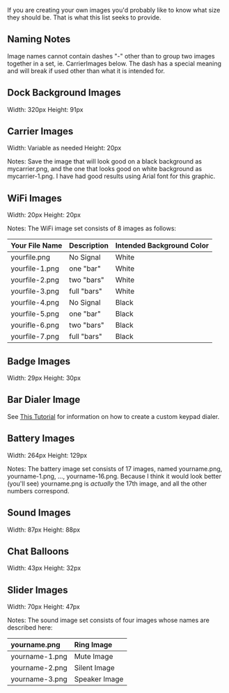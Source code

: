If you are creating your own images you'd probably like to know what size they should be.  That is what this list seeks to provide.

## Naming Notes ##
Image names cannot contain dashes "-" other than to group two images together in a set, ie. CarrierImages below.  The dash has a special meaning and will break if used other than what it is intended for.

## Dock Background Images ##
Width: 320px
Height: 91px

## Carrier Images ##
Width: Variable as needed
Height: 20px

Notes: Save the image that will look good on a black background as mycarrier.png, and the one that looks good on white background as mycarrier-1.png.  I have had good results using Arial font for this graphic.

## WiFi Images ##
Width: 20px
Height: 20px

Notes:  The WiFi image set consists of 8 images as follows:

| Your File Name | Description | Intended Background Color |
|:---------------|:------------|:--------------------------|
| yourfile.png | No Signal | White |
| yourfile-1.png | one "bar" | White |
| yourfile-2.png | two "bars" | White |
| yourfile-3.png | full "bars" | White |
| yourfile-4.png | No Signal | Black |
| yourfile-5.png | one "bar" | Black |
| yourifle-6.png | two "bars" | Black |
| yourfile-7.png | full "bars" | Black |


## Badge Images ##
Width: 29px
Height: 30px

## Bar Dialer Image ##
See [This Tutorial](http://www.hacktheiphone.com/iphone_change_keypad_background_image.html) for information on how to create a custom keypad dialer.

## Battery Images ##
Width: 264px
Height: 129px

Notes: The battery image set consists of 17 images, named yourname.png, yourname-1.png, ..., yourname-16.png.  Because I think it would look better (you'll see) yourname.png is _actually_ the 17th image, and all the other numbers correspond.

## Sound Images ##
Width: 87px
Height: 88px

## Chat Balloons ##
Width: 43px
Height: 32px

## Slider Images ##
Width: 70px
Height: 47px

Notes: The sound image set consists of four images whose names are described here:

| yourname.png | Ring Image |
|:-------------|:-----------|
| yourname-1.png | Mute Image |
| yourname-2.png | Silent Image |
| yourname-3.png | Speaker Image |






